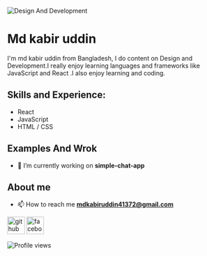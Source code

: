 ![Design And Development](https://scontent.fjsr1-1.fna.fbcdn.net/v/t39.30808-6/212683457_1394347227618729_7838551469206325275_n.jpg?_nc_cat=106&ccb=1-7&_nc_sid=8bfeb9&_nc_eui2=AeEW9P4yPFE8shXMBG-HikjQLYKVcs5z538tgpVyznPnf3t0roX5EAOdNO_aHuAT6YEKL91mHap2CRA55pQ3tNq9&_nc_ohc=xpCpzxKgDhAAX_afxyD&_nc_zt=23&_nc_ht=scontent.fjsr1-1.fna&oh=00_AT8H3JhyiZLNM2sQwSYxyoDtTef_aD0Ut3U4z93YKW97UQ&oe=62CBAC4E)

# Md kabir uddin
I'm md kabir uddin from Bangladesh, I do content on Design and Development.I really enjoy learning languages and frameworks like  JavaScript and React .I also enjoy learning  and coding.

## Skills and Experience: 
* React
* JavaScript 
* HTML / CSS

## Examples And Wrok
- 🔭 I’m currently working on **simple-chat-app**

## About me
- 📫 How to reach me **mdkabiruddin41372@gmail.com**

[<img src='https://cdn.jsdelivr.net/npm/simple-icons@3.0.1/icons/github.svg' alt='github' height='40'>](https://github.com/kabir-dev)  [<img src='https://cdn.jsdelivr.net/npm/simple-icons@3.0.1/icons/facebook.svg' alt='facebook' height='40'>](https://www.facebook.com/https://web.facebook.com/skkabirislam.islam/)  

![Profile views](https://gpvc.arturio.dev/kabir-dev)  



